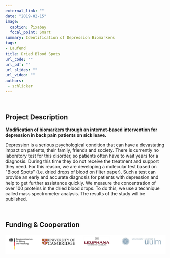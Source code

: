 ```yaml
---
external_link: ""
date: "2019-02-15"
image:
  caption: Pixabay
  focal_point: Smart
summary: Identification of Depression Biomarkers
tags:
- Laufend
title: Dried Blood Spots
url_code: ""
url_pdf: ""
url_slides: ""
url_video: ""
authors:
 - schlicker
---
```


&nbsp;

## Project Description

**Modification of biomarkers through an internet-based intervention for depression in back pain patients on sick leave.**

Depression is a serious psychological condition that can have a devastating impact on patients, their family, friends and society. There is currently no laboratory test for this disorder, so patients often have to wait years for a diagnosis. During this time they do not receive the treatment and support they need. For this reason, we are developing a molecular test based on "Blood Spots" (i.e. dried drops of blood on filter paper). Such a test can provide an early and accurate diagnosis for patients with depression and help to get further assistance quickly. We measure the concentration of over 100 proteins in the dried blood drops. To do this, we use a technique called mass spectrometer analysis. The results of the study will be published.
​

&nbsp;


## Funding & Cooperation

![](banner.png)
